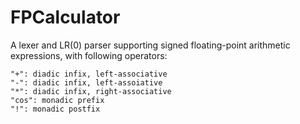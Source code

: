 # FPCalculator

A lexer and LR(0) parser supporting signed floating-point arithmetic expressions, with following operators:
 ```
"+": diadic infix, left-associative
"-": diadic infix, left-assoiative
"*": diadic infix, right-associative
"cos": monadic prefix
"!": monadic postfix
```

